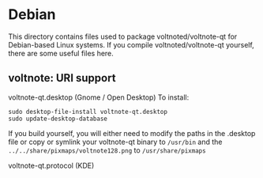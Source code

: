 
Debian
====================
This directory contains files used to package voltnoted/voltnote-qt
for Debian-based Linux systems. If you compile voltnoted/voltnote-qt yourself, there are some useful files here.

## voltnote: URI support ##


voltnote-qt.desktop  (Gnome / Open Desktop)
To install:

	sudo desktop-file-install voltnote-qt.desktop
	sudo update-desktop-database

If you build yourself, you will either need to modify the paths in
the .desktop file or copy or symlink your voltnote-qt binary to `/usr/bin`
and the `../../share/pixmaps/voltnote128.png` to `/usr/share/pixmaps`

voltnote-qt.protocol (KDE)

